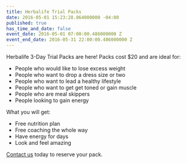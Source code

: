 ```yaml
---
title: Herbalife Trial Packs
date: 2016-05-01 15:23:28.864000000 -04:00
published: true
has_time_and_date: false
event_date: 2016-05-01 07:00:00.486000000 Z
event_end_date: 2016-05-31 22:00:00.486000000 Z
---
```


Herbalife 3-Day Trial Packs are here! Packs cost $20 and are ideal for:

* People who would like to lose excess weight
* People who want to drop a dress size or two
* People who want to lead a healthy lifestyle
* People who want to get get toned or gain muscle
* People who are meal skippers
* People looking to gain energy

What you will get:
 
* Free nutrition plan  
* Free coaching the whole way  
* Have energy for days  
* Look and feel amazing

[Contact us](/contact/) today to reserve your pack.